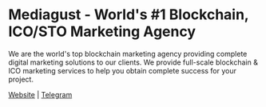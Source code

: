 # Mediagust - World's #1 Blockchain, ICO/STO Marketing Agency

We are the world's top blockchain marketing agency providing complete digital marketing solutions to our clients. We provide full-scale blockchain & ICO marketing services to help you obtain complete success for your project.

[Website](https://imvpathak.github.io) | [Telegram](https://t.me/mediagust)
